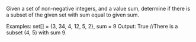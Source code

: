 Given a set of non-negative integers, and a value sum, determine if there is a subset of the given
set with sum equal to given sum.

Examples: set[] = {3, 34, 4, 12, 5, 2}, sum = 9 Output:  True //There is a subset (4, 5) with sum 9.

